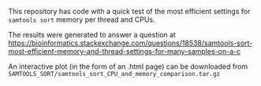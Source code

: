 This repository has code with a quick test of the most efficient settings for `samtools sort` memory per thread and CPUs.

The results were generated to answer a question at https://bioinformatics.stackexchange.com/questions/18538/samtools-sort-most-efficient-memory-and-thread-settings-for-many-samples-on-a-c

An interactive plot (in the form of an .html page) can be downloaded from
`SAMTOOLS_SORT/samtools_sort_CPU_and_memory_comparison.tar.gz`
